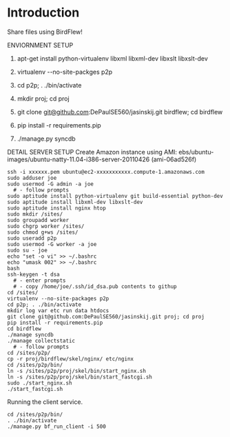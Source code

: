 # Introduction 
Share files using BirdFlew!


ENVIORNMENT SETUP

1) apt-get install python-virtualenv libxml libxml-dev libxslt libxslt-dev

2) virtualenv --no-site-packges p2p

3) cd p2p; . ./bin/activate

4) mkdir proj; cd proj

5) git clone git@github.com:DePaulSE560/jasinskij.git birdflew; cd birdflew

6) pip install -r requirements.pip

7) ./manage.py syncdb 



DETAIL SERVER SETUP
Create Amazon instance using AMI: ebs/ubuntu-images/ubuntu-natty-11.04-i386-server-20110426 (ami-06ad526f)


    ssh -i xxxxxx.pem ubuntu@ec2-xxxxxxxxxxx.compute-1.amazonaws.com
    sudo adduser joe 
    sudo usermod -G admin -a joe
      # - follow prompts 
    sudo aptitude install python-virtualenv git build-essential python-dev 
    sudo aptitude install libxml-dev libxslt-dev 
    sudo aptitude install nginx htop
    sudo mkdir /sites/
    sudo groupadd worker
    sudo chgrp worker /sites/
    sudo chmod g+ws /sites/
    sudo useradd p2p
    sudo usermod -G worker -a joe
    sudo su - joe 
    echo "set -o vi" >> ~/.bashrc
    echo "umask 002" >> ~/.bashrc
    bash 
    ssh-keygen -t dsa
      # - enter prompts 
      # - copy /home/joe/.ssh/id_dsa.pub contents to githup
    cd /sites/
    virtualenv --no-site-packages p2p 
    cd p2p; . ./bin/activate
    mkdir log var etc run data htdocs
    git clone git@github.com:DePaulSE560/jasinskij.git proj; cd proj
    pip install -r requirements.pip
    cd birdflew
    ./manage syncdb 
    ./manage collectstatic
      # - follow prompts 
    cd /sites/p2p/
    cp -r proj/birdflew/skel/nginx/ etc/nginx
    cd /sites/p2p/bin/
    ln -s /sites/p2p/proj/skel/bin/start_nginx.sh
    ln -s /sites/p2p/proj/skel/bin/start_fastcgi.sh
    sudo ./start_nginx.sh 
    ./start_fastcgi.sh


Running the client service. 

    cd /sites/p2p/bin/
    . ./bin/activate
    ./manage.py bf_run_client -i 500